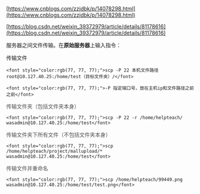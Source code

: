 [https://www.cnblogs.com/zzjdbk/p/14078298.html](https://www.cnblogs.com/zzjdbk/p/14078298.html)

[https://blog.csdn.net/weixin_39372979/article/details/81178616](https://blog.csdn.net/weixin_39372979/article/details/81178616)

服务器之间文件传输。在**原始服务器**上输入指令：

传输文件

`<font style="color:rgb(77, 77, 77);">scp -P 22 本机文件路径 root@10.127.40.25:/home/test（目标文件夹）/</font>`

`<font style="color:rgb(77, 77, 77);">-P 指定端口号，放在主机ip和文件路径之前之前</font>`

<font style="color:rgb(77, 77, 77);">传输文件夹（包括文件夹本身）</font>

`<font style="color:rgb(77, 77, 77);">scp -P 22 -r /home/helpteach/ wasadmin@10.127.40.25:/home/test</font>`

<font style="color:rgb(77, 77, 77);">传输文件夹下所有文件（不包括文件夹本身）</font>

`<font style="color:rgb(77, 77, 77);">scp /home/helpteach/project/mallupload/* wasadmin@10.127.40.25:/home/test</font>`

<font style="color:rgb(77, 77, 77);">传输文件并重命名</font>

`<font style="color:rgb(77, 77, 77);">scp /home/helpteach/99449.png wasadmin@10.127.40.25:/home/test/test.png</font>`

